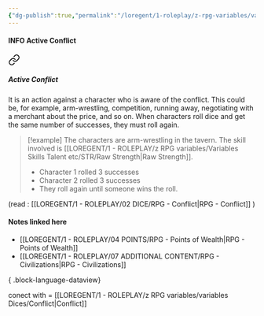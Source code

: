 ```yaml
---
{"dg-publish":true,"permalink":"/loregent/1-roleplay/z-rpg-variables/variables-dices/active-conflict/"}
---
```


#### INFO Active Conflict

<div class="transclusion internal-embed is-loaded"><a class="markdown-embed-link" href="/loregent/1-roleplay/02-dice/rpg-conflict/#active-conflict" aria-label="Open link"><svg xmlns="http://www.w3.org/2000/svg" width="24" height="24" viewBox="0 0 24 24" fill="none" stroke="currentColor" stroke-width="2" stroke-linecap="round" stroke-linejoin="round" class="svg-icon lucide-link"><path d="M10 13a5 5 0 0 0 7.54.54l3-3a5 5 0 0 0-7.07-7.07l-1.72 1.71"></path><path d="M14 11a5 5 0 0 0-7.54-.54l-3 3a5 5 0 0 0 7.07 7.07l1.71-1.71"></path></svg></a><div class="markdown-embed">



##### Active Conflict

It is an action against a character who is aware of the conflict. This could be, for example, arm-wrestling, competition, running away, negotiating with a merchant about the price, and so on. When characters roll dice and get the same number of successes, they must roll again.

> [!example]
> The characters are arm-wrestling in the tavern. The skill involved is [[LOREGENT/1 - ROLEPLAY/z RPG variables/Variables Skills Talent etc/STR/Raw Strength\|Raw Strength]].
> - Character 1 rolled 3 successes
> - Character 2 rolled 3 successes
> - They roll again until someone wins the roll.


</div></div>


(read : [[LOREGENT/1 - ROLEPLAY/02 DICE/RPG - Conflict\|RPG - Conflict]] )

#### Notes linked here
- [[LOREGENT/1 - ROLEPLAY/04 POINTS/RPG - Points of Wealth\|RPG - Points of Wealth]]
- [[LOREGENT/1 - ROLEPLAY/07 ADDITIONAL CONTENT/RPG - Civilizations\|RPG - Civilizations]]

{ .block-language-dataview}

conect with = [[LOREGENT/1 - ROLEPLAY/z RPG variables/variables Dices/Conflict\|Conflict]]